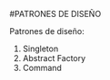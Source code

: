 #PATRONES DE DISEÑO

Patrones de diseño:<br>
1. Singleton<br>
2. Abstract Factory<br>
3. Command<br>
